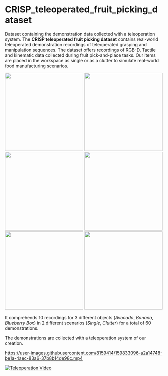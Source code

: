# CRISP_teleoperated_fruit_picking_dataset
Dataset containing the demonstration data collected with a teleoperation system.
The **CRISP teleoperated fruit picking dataset** contains real-world teleoperated demonstration recordings of teleoperated grasping and manipulation sequences. 
The dataset offers recordings of RGB-D, Tactile and kinematic data collected during fruit pick-and-place tasks.
Our items are placed in the workspace as single or as a clutter to simulate real-world food manufacturing scenarios.

<!-- ![avocado_single](https://user-images.githubusercontent.com/8159414/160737307-b697d4ef-38dd-4dae-8462-6f2a58e23ec7.jpg)
![banana_single](https://user-images.githubusercontent.com/8159414/160737333-fd431d5d-6fcc-4c06-bc8b-baf9a157c0f5.jpg)
![blueberry_single](https://user-images.githubusercontent.com/8159414/160737357-1b468612-64c4-401f-b699-704eaefb7544.jpg)
![avocado_clutter](https://user-images.githubusercontent.com/8159414/160737376-1381a664-d08e-4c7b-8d09-e8960c27d854.jpg)
![banana_clutter](https://user-images.githubusercontent.com/8159414/160737387-900cec29-1712-4090-afdf-26502b4cbd7c.jpg)
![blueberry_clutter](https://user-images.githubusercontent.com/8159414/160737395-2d649ddd-2a0b-4acb-91e4-2c137705f133.jpg) -->
<p align="center">
<img src="https://user-images.githubusercontent.com/8159414/160737307-b697d4ef-38dd-4dae-8462-6f2a58e23ec7.jpg" width="250">
<img src="https://user-images.githubusercontent.com/8159414/160737333-fd431d5d-6fcc-4c06-bc8b-baf9a157c0f5.jpg" width="250"> <img src="https://user-images.githubusercontent.com/8159414/160737357-1b468612-64c4-401f-b699-704eaefb7544.jpg" width="250">
<img src="https://user-images.githubusercontent.com/8159414/160737376-1381a664-d08e-4c7b-8d09-e8960c27d854.jpg" width="250"> <img src="https://user-images.githubusercontent.com/8159414/160737387-900cec29-1712-4090-afdf-26502b4cbd7c.jpg" width="250"> <img src="https://user-images.githubusercontent.com/8159414/160737395-2d649ddd-2a0b-4acb-91e4-2c137705f133.jpg" width="250">
</p>

It comprehends 10 recordings for 3 different objects (_Avocado_, _Banana_, _Blueberry Box_) in 2 different scenarios (_Single_, _Clutter_) for a total of 60 demonstrations.


The demonstrations are collected with a teleoperation system of our creation.

https://user-images.githubusercontent.com/8159414/159833096-a2a14748-be1a-4aec-83a6-37b8b14de98c.mp4


<p align="center">
  
[![Teleoperation Video](https://img.youtube.com/vi/xiJxB5OeEs8/0.jpg)](https://www.youtube.com/watch?v=xiJxB5OeEs8)

</p>
